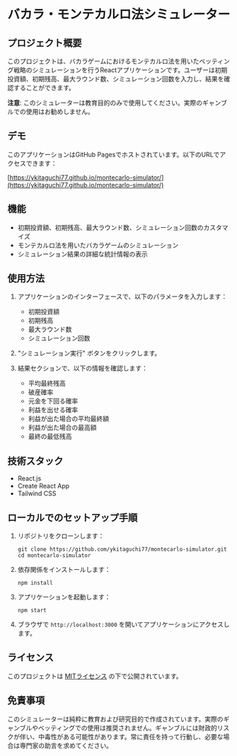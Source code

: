 # バカラ・モンテカルロ法シミュレーター

## プロジェクト概要

このプロジェクトは、バカラゲームにおけるモンテカルロ法を用いたベッティング戦略のシミュレーションを行うReactアプリケーションです。ユーザーは初期投資額、初期残高、最大ラウンド数、シミュレーション回数を入力し、結果を確認することができます。

**注意**: このシミュレーターは教育目的のみで使用してください。実際のギャンブルでの使用はお勧めしません。

## デモ

このアプリケーションはGitHub Pagesでホストされています。以下のURLでアクセスできます：

[https://ykitaguchi77.github.io/montecarlo-simulator/](https://ykitaguchi77.github.io/montecarlo-simulator/)

## 機能

- 初期投資額、初期残高、最大ラウンド数、シミュレーション回数のカスタマイズ
- モンテカルロ法を用いたバカラゲームのシミュレーション
- シミュレーション結果の詳細な統計情報の表示

## 使用方法

1. アプリケーションのインターフェースで、以下のパラメータを入力します：
   - 初期投資額
   - 初期残高
   - 最大ラウンド数
   - シミュレーション回数

2. "シミュレーション実行" ボタンをクリックします。

3. 結果セクションで、以下の情報を確認します：
   - 平均最終残高
   - 破産確率
   - 元金を下回る確率
   - 利益を出せる確率
   - 利益が出た場合の平均最終額
   - 利益が出た場合の最高額
   - 最終の最低残高

## 技術スタック

- React.js
- Create React App
- Tailwind CSS

## ローカルでのセットアップ手順

1. リポジトリをクローンします：
   ```
   git clone https://github.com/ykitaguchi77/montecarlo-simulator.git
   cd montecarlo-simulator
   ```

2. 依存関係をインストールします：
   ```
   npm install
   ```

3. アプリケーションを起動します：
   ```
   npm start
   ```

4. ブラウザで `http://localhost:3000` を開いてアプリケーションにアクセスします。

## ライセンス

このプロジェクトは [MITライセンス](LICENSE) の下で公開されています。

## 免責事項

このシミュレーターは純粋に教育および研究目的で作成されています。実際のギャンブルやベッティングでの使用は推奨されません。ギャンブルには財政的リスクが伴い、中毒性がある可能性があります。常に責任を持って行動し、必要な場合は専門家の助言を求めてください。